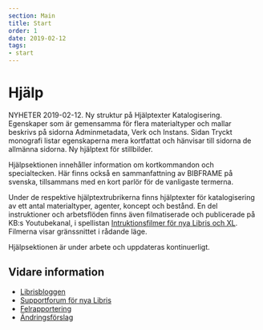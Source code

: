 ```yaml
---
section: Main
title: Start
order: 1
date: 2019-02-12
tags:
- start
---
```


# Hjälp

NYHETER 2019-02-12. Ny struktur på Hjälptexter Katalogisering. Egenskaper som är gemensamma för flera materialtyper och mallar beskrivs på sidorna Adminmetadata, Verk och Instans. Sidan Tryckt monografi listar egenskaperna mera kortfattat och hänvisar till sidorna de allmänna sidorna. Ny hjälptext för stillbilder.

Hjälpsektionen innehåller information om kortkommandon och specialtecken. Här finns också en sammanfattning av BIBFRAME på svenska, tillsammans med en kort parlör för de vanligaste termerna. 

Under de respektive hjälptextrubrikerna finns hjälptexter för katalogisering av ett antal materialtyper, agenter, koncept och bestånd. En del instruktioner och arbetsflöden finns även filmatiserade och publicerade på KB:s Youtubekanal, i spellistan [Intruktionsfilmer för nya Libris och XL](https://www.youtube.com/playlist?list=PLZVkEICvA5-GRT2oJQmLgq_2Pksx6zYPy). Filmerna visar gränssnittet i rådande läge. 

Hjälpsektionen är under arbete och uppdateras kontinuerligt. 

## Vidare information

* [Librisbloggen](https://librisbloggen.kb.se)
* [Supportforum för nya Libris](https://kundo.se/org/librisxl/) 
* [Felrapportering](https://goo.gl/forms/3mL7jTlEpbU3BQM13) 
* [Ändringsförslag](https://goo.gl/forms/dPxkhMqE10RvKQFE2) 
